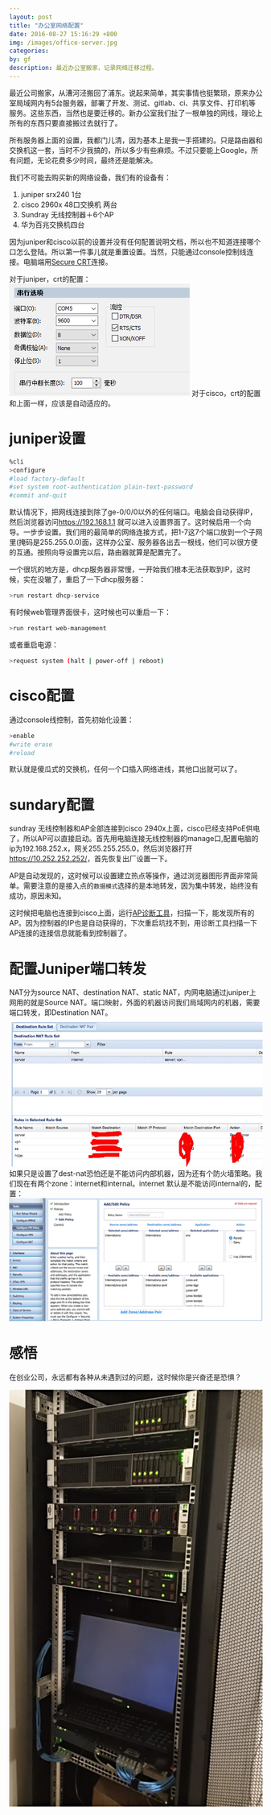 ```yaml
---
layout: post
title: "办公室网络配置"
date: 2016-08-27 15:16:29 +800
img: /images/office-server.jpg
categories: 
by: gf
description: 最近办公室搬家，记录网络迁移过程。
---
```


最近公司搬家，从漕河泾搬回了浦东。说起来简单，其实事情也挺繁琐，原来办公室局域网内有5台服务器，部署了开发、测试、gitlab、ci、共享文件、打印机等服务。这些东西，当然也是要迁移的。新办公室我们扯了一根单独的网线，理论上所有的东西只要直接搬过去就行了。

所有服务器上面的设置，我都门儿清，因为基本上是我一手搭建的。只是路由器和交换机这一套，当时不少我搞的，所以多少有些麻烦。不过只要能上Google，所有问题，无论花费多少时间，最终还是能解决。

我们不可能去购买新的网络设备，我们有的设备有：

1. juniper srx240 1台
2. cisco 2960x 48口交换机 两台
3. Sundray 无线控制器＋6个AP
4. 华为百兆交换机四台

因为juniper和cisco以前的设置并没有任何配置说明文档，所以也不知道连接哪个口怎么登陆。所以第一件事儿就是重置设置。当然，只能通过console控制线连接。电脑端用[Secure CRT](http://www.xdowns.com/soft/softdown.asp?softid=23625)连接。

对于juniper，crt的配置：![juniper-crt](/images/juniper-crt.png)
对于cisco，crt的配置和上面一样，应该是自动适应的。

# juniper设置

```bash
%cli
>configure
#load factory-default
#set system root-authentication plain-text-password
#commit and-quit
```

默认情况下，把网线连接到除了ge-0/0/0以外的任何端口。电脑会自动获得IP，然后浏览器访问<https://192.168.1.1> 就可以进入设置界面了。这时候启用一个向导。一步步设置。我们用的最简单的网络连接方式，把1-7这7个端口放到一个子网里(掩码是255.255.0.0)面，这样办公室、服务器各出去一根线，他们可以很方便的互通。按照向导设置完以后，路由器就算是配置完了。

一个很坑的地方是，dhcp服务器非常慢，一开始我们根本无法获取到IP，这时候，实在没辙了，重启了一下dhcp服务器：

```bash
>run restart dhcp-service
```

有时候web管理界面很卡，这时候也可以重启一下：

```bash
>run restart web-management 
```
或者重启电源：

```bash
>request system (halt | power-off | reboot) 
```

# cisco配置
通过console线控制，首先初始化设置：

```bash
>enable
#write erase
#reload
```

默认就是傻瓜式的交换机，任何一个口插入网络进线，其他口出就可以了。

# sundary配置
sundray 无线控制器和AP全部连接到cisco 2940x上面，cisco已经支持PoE供电了，所以AP可以直接启动。首先用电脑连接无线控制器的manage口,配置电脑的ip为192.168.252.x，网关255.255.255.0，然后浏览器打开<https://10.252.252.252/>，首先恢复出厂设置一下。

AP是自动发现的，这时候可以设置建立热点等操作，通过浏览器图形界面非常简单。需要注意的是接入点的`数据模式`选择的是本地转发，因为集中转发，始终没有成功，原因未知。

这时候把电脑也连接到cisco上面，运行[AP诊断工具](http://www.sundray.com.cn/data/34.html)，扫描一下，能发现所有的AP。因为控制器的IP也是自动获得的，下次重启坑找不到，用诊断工具扫描一下AP连接的连接信息就能看到控制器了。

# 配置Juniper端口转发

NAT分为source NAT、destination NAT、static NAT，内网电脑通过juniper上网用的就是Source NAT。端口映射，外面的机器访问我们局域网内的机器，需要端口转发，即Destination NAT。
![dest-nat.png](/images/dest-nat.png)
如果只是设置了dest-nat恐怕还是不能访问内部机器，因为还有个防火墙策略。我们现在有两个zone：internet和internal。internet 默认是不能访问internal的，配置：
![dest-nat-fw.png](/images/dest-nat-fw.png)

# 感悟

在创业公司，永远都有各种从未遇到过的问题，这时候你是兴奋还是恐惧？

![images/office-server.jpg](/images/office-server.jpg)

